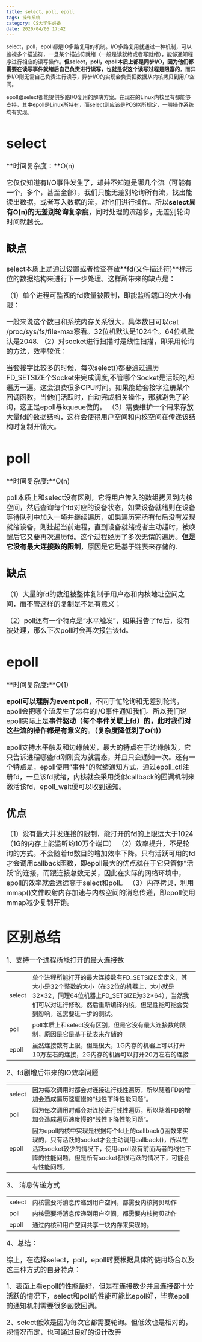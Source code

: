 ```yaml
---
title: select、poll、epoll
tags: 操作系统
category: CS大学生必备
date: 2020/04/05 17:42
---
```


select，poll，epoll都是IO多路复用的机制。I/O多路复用就通过一种机制，可以监视多个描述符，一旦某个描述符就绪（一般是读就绪或者写就绪），能够通知程序进行相应的读写操作。**但select，poll，epoll本质上都是同步I/O，因为他们都需要在读写事件就绪后自己负责进行读写，也就是说这个读写过程是阻塞的**，而异步I/O则无需自己负责进行读写，异步I/O的实现会负责把数据从内核拷贝到用户空间。 

epoll跟select都能提供多路I/O复用的解决方案。在现在的Linux内核里有都能够支持，其中epoll是Linux所特有，而select则应该是POSIX所规定，一般操作系统均有实现。

<font size=4>

# select

**时间复杂度：**O(n)

它仅仅知道有I/O事件发生了，却并不知道是哪几个流（可能有一个，多个，甚至全部），我们只能无差别轮询所有流，找出能读出数据，或者写入数据的流，对他们进行操作。所以**select具有O(n)的无差别轮询复杂度**，同时处理的流越多，无差别轮询时间就越长。

## 缺点

select本质上是通过设置或者检查存放**fd(文件描述符)**标志位的数据结构来进行下一步处理。这样所带来的缺点是：

（1）单个进程可监视的fd数量被限制，即能监听端口的大小有限：

一般来说这个数目和系统内存关系很大，具体数目可以cat /proc/sys/fs/file-max察看。32位机默认是1024个。64位机默认是2048.
（2）对socket进行扫描时是线性扫描，即采用轮询的方法，效率较低：

当套接字比较多的时候，每次select()都要通过遍历FD_SETSIZE个Socket来完成调度,不管哪个Socket是活跃的,都遍历一遍。这会浪费很多CPU时间。如果能给套接字注册某个回调函数，当他们活跃时，自动完成相关操作，那就避免了轮询，这正是epoll与kqueue做的。
（3）需要维护一个用来存放大量fd的数据结构，这样会使得用户空间和内核空间在传递该结构时复制开销大。

# poll

**时间复杂度:**O(n)

poll本质上和select没有区别，它将用户传入的数组拷贝到内核空间，然后查询每个fd对应的设备状态，如果设备就绪则在设备等待队列中加入一项并继续遍历，如果遍历完所有fd后没有发现就绪设备，则挂起当前进程，直到设备就绪或者主动超时，被唤醒后它又要再次遍历fd。这个过程经历了多次无谓的遍历。**但是它没有最大连接数的限制**，原因是它是基于链表来存储的.

## 缺点

（1）大量的fd的数组被整体复制于用户态和内核地址空间之间，而不管这样的复制是不是有意义；

（2）poll还有一个特点是“水平触发”，如果报告了fd后，没有被处理，那么下次poll时会再次报告该fd。

# epoll

**时间复杂度:**O(1)

**epoll可以理解为event poll**，不同于忙轮询和无差别轮询，epoll会把哪个流发生了怎样的I/O事件通知我们。所以我们说epoll实际上是**事件驱动（每个事件关联上fd）**的，此时我们对这些流的操作都是有意义的。**（复杂度降低到了O(1)）**

epoll支持水平触发和边缘触发，最大的特点在于边缘触发，它只告诉进程哪些fd刚刚变为就需态，并且只会通知一次。还有一个特点是，epoll使用“事件”的就绪通知方式，通过epoll_ctl注册fd，一旦该fd就绪，内核就会采用类似callback的回调机制来激活该fd，epoll_wait便可以收到通知。

## 优点

（1）没有最大并发连接的限制，能打开的fd的上限远大于1024（1G的内存上能监听约10万个端口）
（2）效率提升，不是轮询的方式，不会随着fd数目的增加效率下降。只有活跃可用的fd才会调用callback函数，即epoll最大的优点就在于它只管你“活跃”的连接，而跟连接总数无关，因此在实际的网络环境中，epoll的效率就会远远高于select和poll。
（3）内存拷贝，利用mmap()文件映射内存加速与内核空间的消息传递，即epoll使用mmap减少复制开销。

 

# 区别总结

1、支持一个进程所能打开的最大连接数

|        |                                                              |
| ------ | ------------------------------------------------------------ |
| select | 单个进程所能打开的最大连接数有FD_SETSIZE宏定义，其大小是32个整数的大小（在32位的机器上，大小就是32\*32，同理64位机器上FD_SETSIZE为32\*64），当然我们可以对进行修改，然后重新编译内核，但是性能可能会受到影响，这需要进一步的测试。 |
| poll   | poll本质上和select没有区别，但是它没有最大连接数的限制，原因是它是基于链表来存储的 |
| epoll  | 虽然连接数有上限，但是很大，1G内存的机器上可以打开10万左右的连接，2G内存的机器可以打开20万左右的连接 |

2、fd剧增后带来的IO效率问题

|        |                                                              |
| ------ | ------------------------------------------------------------ |
| select | 因为每次调用时都会对连接进行线性遍历，所以随着FD的增加会造成遍历速度慢的“线性下降性能问题”。 |
| poll   | 因为每次调用时都会对连接进行线性遍历，所以随着FD的增加会造成遍历速度慢的“线性下降性能问题”。 |
| epoll  | 因为epoll内核中实现是根据每个fd上的callback()函数来实现的，只有活跃的socket才会主动调用callback()，所以在活跃socket较少的情况下，使用epoll没有前面两者的线性下降的性能问题，但是所有socket都很活跃的情况下，可能会有性能问题。 |

3、 消息传递方式

|        |                                                  |
| ------ | ------------------------------------------------ |
| select | 内核需要将消息传递到用户空间，都需要内核拷贝动作 |
| poll   | 内核需要将消息传递到用户空间，都需要内核拷贝动作 |
| epoll  | 通过内核和用户空间共享一块内存来实现的。         |



4、总结：

综上，在选择select，poll，epoll时要根据具体的使用场合以及这三种方式的自身特点：

1、表面上看epoll的性能最好，但是在连接数少并且连接都十分活跃的情况下，select和poll的性能可能比epoll好，毕竟epoll的通知机制需要很多函数回调。

2、select低效是因为每次它都需要轮询。但低效也是相对的，视情况而定，也可通过良好的设计改善
